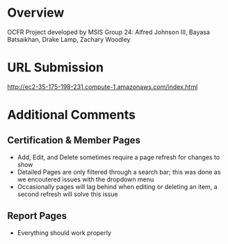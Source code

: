# Overview
OCFR Project developed by MSIS Group 24: Alfred Johnson III, Bayasa Batsaikhan, Drake Lamp, Zachary Woodley

# URL Submission
http://ec2-35-175-198-231.compute-1.amazonaws.com/index.html

# Additional Comments
## Certification & Member Pages
- Add, Edit, and Delete sometimes require a page refresh for changes to show
- Detailed Pages are only filtered through a search bar; this was done as we encoutered issues with the dropdown menu
- Occasionally pages will lag behind when editing or deleting an item, a second refresh will solve this issue

## Report Pages
- Everything should work properly
